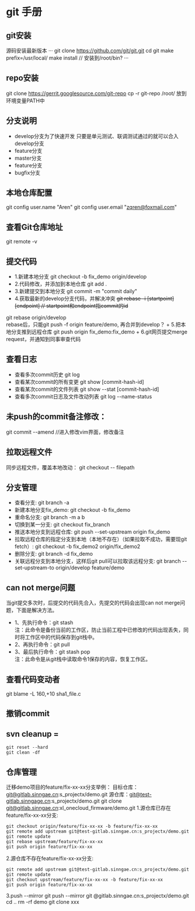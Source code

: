 # git 手册
## git安装
源码安装最新版本
···
git clone https://github.com/git/git.git
cd git
make prefix=/usr/local/
make install // 安装到/root/bin?
···

## repo安装
git clone https://gerrit.googlesource.com/git-repo
cp -r git-repo /root/
放到环境变量PATH中

## 分支说明
+ develop分支为了快速开发 
只要是单元测试、联调测试通过的就可以合入develop分支
+ feature分支
+ master分支
+ feature分支
+ bugfix分支

## 本地仓库配置
git config user.name "Aren"
git config user.email "zqren@foxmail.com"

## 查看Git仓库地址
git remote -v

## 提交代码
+ 1.新建本地分支 git checkout -b fix_demo origin/develop
+ 2.代码修改，并添加到本地仓库 git add .
+ 3.新建提交到本地分支 git commit -m "commit daily"
+ 4.获取最新的develop分支代码，并解决冲突
<del>git rebase -i [startpoint] [endpoint]
// startpoint和endpoint指commit的id
</del>
git rebase origin/develop <br>
rebase后，只能git push -f origin feature/demo, 再合并到develop？
+ 5.把本地分支推到远程仓库 git push origin fix_demo:fix_demo
+ 6.git网页提交merge request，并通知到同事审查代码

## 查看日志
+ 查看多次commit历史
git log
+ 查看某次commit的所有变更
git show [commit-hash-id]
+ 查看某次commit的文件列表
git show --stat [commit-hash-id]
+ 查看多次commit日志及文件改动列表
git log --name-status 

## 未push的commit备注修改：
git commit --amend //进入修改vim界面，修改备注

## 拉取远程文件
同步远程文件，覆盖本地改动：
git checkout -- filepath

## 分支管理 
+ 查看分支: git branch -a
+ 新建本地分支fix_demo: git checkout -b fix_demo
+ 重命名分支: git branch -m a b
+ 切换到某一分支: git checkout fix_branch
+ 推送本地分支到远程仓库: git push --set-upstream origin fix_demo
+ 拉取远程仓库的指定分支到本地（本地不存在）（如果拉取不成功，需要现git fetch）: git checkout -b fix_demo2 origin/fix_demo2
+ 删除分支: git branch -d fix_demo
+ 关联远程分支到本地分支，这样后git pull可以拉取该远程分支:
git branch --set-upstream-to origin/develop feature/demo

## can not merge问题
当git提交多次时，后提交的代码先合入，先提交的代码会出现can not merge问题，下面是解决方法。
+ 1、先执行命令：git stash
<br>注：此命令是备份当前的工作区，防止当前工程中已修改的代码出现丢失，同时将工作区中的代码保存到git栈中。
+ 2、再执行命令：git pull
+ 3、最后执行命令：git stash pop
<br>注：此命令是从git栈中读取命令1保存的内容，恢复工作区。

## 查看代码变动者
git blame -L 160,+10 sha1_file.c 


## 撤销commit

## svn cleanup =
```
git reset --hard
git clean -df
```

## 仓库管理
迁移demo项目的feature/fix-xx-xx分支举例：
目标仓库：git@gitlab.sinngae.cn:s_projectx/demo.git
源仓库：git@test-gitlab.sinngage.cn:s_projectx/demo.git
git clone git@gitlab.sinngae.cn:xl_onecloud_firmware/demo.git 
1.源仓库已存在feature/fix-xx-xx分支:
```
git checkout origin/feature/fix-xx-xx -b feature/fix-xx-xx
git remote add upstream git@test-gitlab.sinngae.cn:s_projectx/demo.git
git remote update
git rebase upstream/feature/fix-xx-xx
git push origin feature/fix-xx-xx
```
2.源仓库不存在feature/fix-xx-xx分支:
```
git remote add upstream git@test-gitlab.sinngae.cn:s_projectx/demo.git
git remote update
git checkout upstream/feature/fix-xx-xx -b feature/fix-xx-xx
git push origin feature/fix-xx-xx
```
3.push --mirror
git push --mirror git @gitlab.sinngae.cn:s_projectx/demo.git
cd ..
rm -rf demo
git clone xxx

